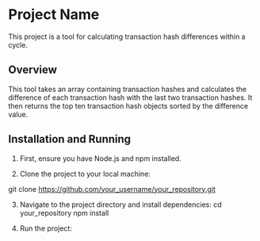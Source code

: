# Project Name

This project is a tool for calculating transaction hash differences within a cycle.

## Overview

This tool takes an array containing transaction hashes and calculates the difference of each transaction hash with the last two transaction hashes. It then returns the top ten transaction hash objects sorted by the difference value.

## Installation and Running

1. First, ensure you have Node.js and npm installed.

2. Clone the project to your local machine:

git clone https://github.com/your_username/your_repository.git

3.  Navigate to the project directory and install dependencies:
cd your_repository
npm install

4. Run the project:
